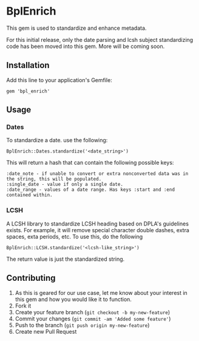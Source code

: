 # BplEnrich

This gem is used to standardize and enhance metadata.

For this initial release, only the date parsing and lcsh subject standardizing code has been moved into this gem.
More will be coming soon.

## Installation

Add this line to your application's Gemfile:

    gem 'bpl_enrich'

## Usage

### Dates

To standardize a date. use the following:

    BplEnrich::Dates.standardize('<date_string>')

This will return a hash that can contain the following possible keys:

    :date_note - if unable to convert or extra nonconverted data was in the string, this will be populated.
    :single_date - value if only a single date.
    :date_range - values of a date range. Has keys :start and :end contained within.

### LCSH

A LCSH library to standardize LCSH heading based on DPLA's guidelines exists. For example, it will remove
special character double dashes, extra spaces, exta periods, etc. To use this, do the following

    BplEnrich::LCSH.standardize('<lcsh-like_string>')

The return value is just the standardized string.

## Contributing

1. As this is geared for our use case, let me know about your interest in this gem and how you would like it to function.
2. Fork it
3. Create your feature branch (`git checkout -b my-new-feature`)
4. Commit your changes (`git commit -am 'Added some feature'`)
5. Push to the branch (`git push origin my-new-feature`)
6. Create new Pull Request